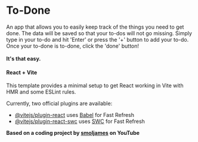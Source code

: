 # To-Done

An app that allows you to easily keep track of the things you need to get done. The data will be saved so that your to-dos will not go missing. Simply type in your to-do and hit 'Enter' or press the '+' button to add your to-do. Once your to-done is to-done, click the 'done' button!
 \
 \
**It's that easy.**

#### React + Vite

This template provides a minimal setup to get React working in Vite with HMR and some ESLint rules.

Currently, two official plugins are available:

- [@vitejs/plugin-react](https://github.com/vitejs/vite-plugin-react/blob/main/packages/plugin-react/README.md) uses [Babel](https://babeljs.io/) for Fast Refresh
- [@vitejs/plugin-react-swc](https://github.com/vitejs/vite-plugin-react-swc) uses [SWC](https://swc.rs/) for Fast Refresh


**Based on a coding project by [smoljames](https://www.youtube.com/watch?v=iKpkVKubvKk&ab_channel=Smoljames) on YouTube**